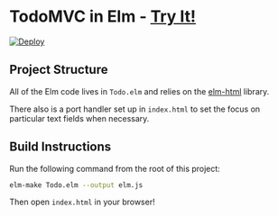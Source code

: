 # TodoMVC in Elm - [Try It!](http://evancz.github.io/elm-todomvc)

[![Deploy](https://www.herokucdn.com/deploy/button.png)](https://heroku.com/deploy)

## Project Structure

All of the Elm code lives in `Todo.elm` and relies on the [elm-html][] library. 

[elm-html]: http://package.elm-lang.org/packages/evancz/elm-html/latest 

There also is a port handler set up in `index.html` to set the focus on
particular text fields when necessary.

## Build Instructions

Run the following command from the root of this project:

```bash
elm-make Todo.elm --output elm.js
```

Then open `index.html` in your browser!
